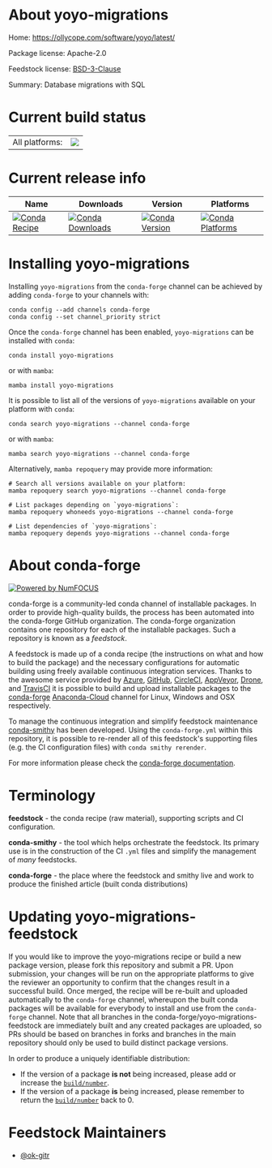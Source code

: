 About yoyo-migrations
=====================

Home: https://ollycope.com/software/yoyo/latest/

Package license: Apache-2.0

Feedstock license: [BSD-3-Clause](https://github.com/conda-forge/yoyo-migrations-feedstock/blob/main/LICENSE.txt)

Summary: Database migrations with SQL

Current build status
====================


<table><tr><td>All platforms:</td>
    <td>
      <a href="https://dev.azure.com/conda-forge/feedstock-builds/_build/latest?definitionId=12851&branchName=main">
        <img src="https://dev.azure.com/conda-forge/feedstock-builds/_apis/build/status/yoyo-migrations-feedstock?branchName=main">
      </a>
    </td>
  </tr>
</table>

Current release info
====================

| Name | Downloads | Version | Platforms |
| --- | --- | --- | --- |
| [![Conda Recipe](https://img.shields.io/badge/recipe-yoyo--migrations-green.svg)](https://anaconda.org/conda-forge/yoyo-migrations) | [![Conda Downloads](https://img.shields.io/conda/dn/conda-forge/yoyo-migrations.svg)](https://anaconda.org/conda-forge/yoyo-migrations) | [![Conda Version](https://img.shields.io/conda/vn/conda-forge/yoyo-migrations.svg)](https://anaconda.org/conda-forge/yoyo-migrations) | [![Conda Platforms](https://img.shields.io/conda/pn/conda-forge/yoyo-migrations.svg)](https://anaconda.org/conda-forge/yoyo-migrations) |

Installing yoyo-migrations
==========================

Installing `yoyo-migrations` from the `conda-forge` channel can be achieved by adding `conda-forge` to your channels with:

```
conda config --add channels conda-forge
conda config --set channel_priority strict
```

Once the `conda-forge` channel has been enabled, `yoyo-migrations` can be installed with `conda`:

```
conda install yoyo-migrations
```

or with `mamba`:

```
mamba install yoyo-migrations
```

It is possible to list all of the versions of `yoyo-migrations` available on your platform with `conda`:

```
conda search yoyo-migrations --channel conda-forge
```

or with `mamba`:

```
mamba search yoyo-migrations --channel conda-forge
```

Alternatively, `mamba repoquery` may provide more information:

```
# Search all versions available on your platform:
mamba repoquery search yoyo-migrations --channel conda-forge

# List packages depending on `yoyo-migrations`:
mamba repoquery whoneeds yoyo-migrations --channel conda-forge

# List dependencies of `yoyo-migrations`:
mamba repoquery depends yoyo-migrations --channel conda-forge
```


About conda-forge
=================

[![Powered by
NumFOCUS](https://img.shields.io/badge/powered%20by-NumFOCUS-orange.svg?style=flat&colorA=E1523D&colorB=007D8A)](https://numfocus.org)

conda-forge is a community-led conda channel of installable packages.
In order to provide high-quality builds, the process has been automated into the
conda-forge GitHub organization. The conda-forge organization contains one repository
for each of the installable packages. Such a repository is known as a *feedstock*.

A feedstock is made up of a conda recipe (the instructions on what and how to build
the package) and the necessary configurations for automatic building using freely
available continuous integration services. Thanks to the awesome service provided by
[Azure](https://azure.microsoft.com/en-us/services/devops/), [GitHub](https://github.com/),
[CircleCI](https://circleci.com/), [AppVeyor](https://www.appveyor.com/),
[Drone](https://cloud.drone.io/welcome), and [TravisCI](https://travis-ci.com/)
it is possible to build and upload installable packages to the
[conda-forge](https://anaconda.org/conda-forge) [Anaconda-Cloud](https://anaconda.org/)
channel for Linux, Windows and OSX respectively.

To manage the continuous integration and simplify feedstock maintenance
[conda-smithy](https://github.com/conda-forge/conda-smithy) has been developed.
Using the ``conda-forge.yml`` within this repository, it is possible to re-render all of
this feedstock's supporting files (e.g. the CI configuration files) with ``conda smithy rerender``.

For more information please check the [conda-forge documentation](https://conda-forge.org/docs/).

Terminology
===========

**feedstock** - the conda recipe (raw material), supporting scripts and CI configuration.

**conda-smithy** - the tool which helps orchestrate the feedstock.
                   Its primary use is in the construction of the CI ``.yml`` files
                   and simplify the management of *many* feedstocks.

**conda-forge** - the place where the feedstock and smithy live and work to
                  produce the finished article (built conda distributions)


Updating yoyo-migrations-feedstock
==================================

If you would like to improve the yoyo-migrations recipe or build a new
package version, please fork this repository and submit a PR. Upon submission,
your changes will be run on the appropriate platforms to give the reviewer an
opportunity to confirm that the changes result in a successful build. Once
merged, the recipe will be re-built and uploaded automatically to the
`conda-forge` channel, whereupon the built conda packages will be available for
everybody to install and use from the `conda-forge` channel.
Note that all branches in the conda-forge/yoyo-migrations-feedstock are
immediately built and any created packages are uploaded, so PRs should be based
on branches in forks and branches in the main repository should only be used to
build distinct package versions.

In order to produce a uniquely identifiable distribution:
 * If the version of a package **is not** being increased, please add or increase
   the [``build/number``](https://docs.conda.io/projects/conda-build/en/latest/resources/define-metadata.html#build-number-and-string).
 * If the version of a package **is** being increased, please remember to return
   the [``build/number``](https://docs.conda.io/projects/conda-build/en/latest/resources/define-metadata.html#build-number-and-string)
   back to 0.

Feedstock Maintainers
=====================

* [@ok-gitr](https://github.com/ok-gitr/)

